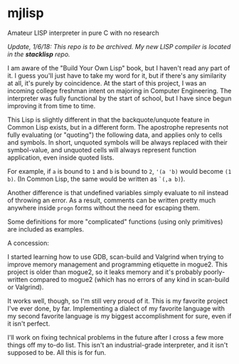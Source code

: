# mjlisp
Amateur LISP interpreter in pure C with no research

*Update, 1/6/18:  This repo is to be archived. My new LISP compiler is located in the **stacklisp** repo.*

I am aware of the "Build Your Own Lisp" book, but I haven't read any part of it. I guess you'll just have to take my word for it, but if there's any similarity at all, it's purely by coincidence. At the start of this project, I was an incoming college freshman intent on majoring in Computer Engineering. The interpreter was fully functional by the start of school, but I have since begun improving it from time to time.

This Lisp is slightly different in that the backquote/unquote feature in Common Lisp exists, but in a different form. The apostrophe represents not fully evaluating (or "quoting") the following data, and applies only to cells and symbols. In short, unquoted symbols will be always replaced with their symbol-value, and unquoted cells will always represent function application, even inside quoted lists.

For example, if `a` is bound to `1` and `b` is bound to `2`, `'(a 'b)` would become `(1 b)`. (In Common Lisp, the same would be written as `` `(,a b) ``).

Another difference is that undefined variables simply evaluate to nil instead of throwing an error. As a result, comments can be written pretty much anywhere inside ``progn`` forms without the need for escaping them.

Some definitions for more "complicated" functions (using only primitives) are included as examples.

A concession:

I started learning how to use GDB, scan-build and Valgrind when trying to improve memory management and programming etiquette in mogue2. 
This project is older than mogue2, so it leaks memory and it's probably poorly-written compared to mogue2 (which has no errors of any kind in scan-build or Valgrind).

It works well, though, so I'm still very proud of it. This is my favorite project I've ever done, by far. Implementing a dialect of my favorite language with my second favorite language is my biggest accomplishment for sure, even if it isn't perfect.

I'll work on fixing technical problems in the future after I cross a few more things off my to-do list. This isn't an industrial-grade interpreter, and it isn't supposed to be. All this is for fun.
